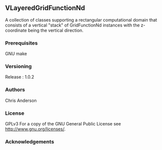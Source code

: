 ## VLayeredGridFunctionNd

A collection of classes supporting a rectangular computational domain that consists of a vertical "stack" of GridFunctionNd instances with the z-coordinate being the vertical direction.


### Prerequisites

GNU make

### Versioning

Release : 1.0.2

### Authors

Chris Anderson

### License

GPLv3  For a copy of the GNU General Public License see <http://www.gnu.org/licenses/>.

### Acknowledgements


















